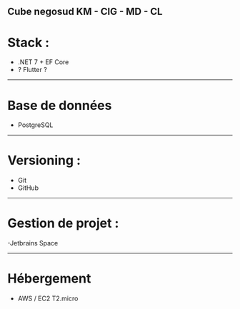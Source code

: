 ## Cube negosud KM - ClG - MD - CL

# Stack : 

- .NET 7 + EF Core
- ? Flutter ?

---

# Base de données

- PostgreSQL

---

# Versioning : 

- Git
- GitHub

---

# Gestion de projet : 

-Jetbrains Space

---

# Hébergement

- AWS / EC2 T2.micro
